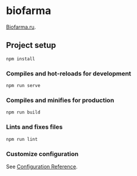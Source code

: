 # biofarma
[Biofarma.ru]([https://cli.vuejs.org/config/](http://biofarma.ru/#/about-us)).
## Project setup
```
npm install
```

### Compiles and hot-reloads for development
```
npm run serve
```

### Compiles and minifies for production
```
npm run build
```

### Lints and fixes files
```
npm run lint
```

### Customize configuration
See [Configuration Reference](https://cli.vuejs.org/config/).
